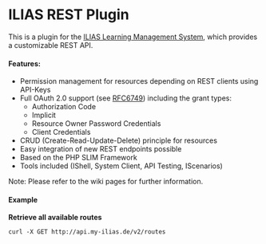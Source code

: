 ILIAS REST Plugin
=====================
This is a plugin for the [ILIAS Learning Management System](http://www.ilias.de), which provides a customizable REST API.

#### Features:
* Permission management for resources depending on REST clients using API-Keys
* Full OAuth 2.0 support (see [RFC6749](http://tools.ietf.org/html/rfc6749)) including the grant types:
    * Authorization Code
    * Implicit
    * Resource Owner Password Credentials
    * Client Credentials
* CRUD (Create-Read-Update-Delete) principle for resources
* Easy integration of new REST endpoints possible
* Based on the PHP SLIM Framework
* Tools included (IShell, System Client, API Testing, IScenarios)

Note: Please refer to the wiki pages for further information.

#### Example
**Retrieve all available routes**

    curl -X GET http://api.my-ilias.de/v2/routes

